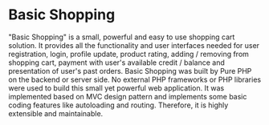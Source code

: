 # Basic Shopping

"Basic Shopping" is a small, powerful and easy to use shopping cart solution. It provides all the functionality and user interfaces needed for user registration, login, profile update, product rating, adding / removing from shopping cart, payment with user's available credit / balance and presentation of user's past orders.
Basic Shopping was built by Pure PHP on the backend or server side. No external PHP frameworks or PHP libraries were used to build this small yet powerful web application. It was implemented based on MVC design pattern and implements some basic coding features like autoloading and routing. Therefore, it is highly extensible and maintainable.
